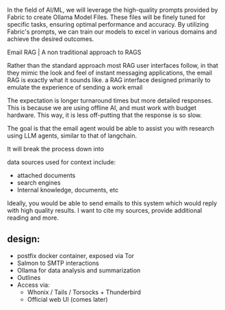 


In the field of AI/ML, we will leverage the high-quality prompts provided by Fabric to create Ollama Model Files. These files will be finely tuned for specific tasks, ensuring optimal performance and accuracy. By utilizing Fabric's prompts, we can train our models to excel in various domains and achieve the desired outcomes.



Email RAG | A non traditional approach to RAGS

Rather than the standard approach most RAG user interfaces follow, in that they mimic the look and feel of instant messaging applications, the email RAG is exactly what it sounds like. a RAG interface designed primarily to emulate the experience of sending a work email

The expectation is longer turnaround times but more detailed responses. This is because we are using offline AI, and must work with budget hardware. This way, it is less off-putting that the response is so slow. 

The goal is that the email agent would be able to assist you with research using LLM agents, similar to that of langchain. 

It will break the process down into 

data sources used for context include: 

- attached documents
- search engines
- Internal knowledge, documents, etc

Ideally, you would be able to send emails to this system which would reply with high quality results. I want to cite my sources, provide additional reading and more. 

## design:

- postfix docker container, exposed via Tor
- Salmon to SMTP interactions
- Ollama for data analysis and summarization
- Outlines
- Access via:
    - Whonix / Tails / Torsocks + Thunderbird
    - Official web UI (comes later)